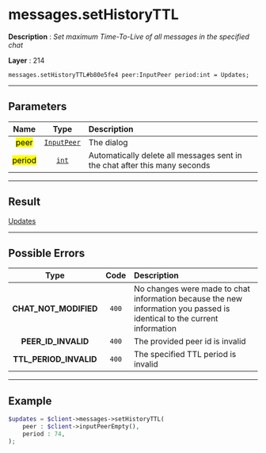 # messages.setHistoryTTL

**Description** : *Set maximum Time\-To\-Live of all messages in the specified chat*

**Layer** : 214

```tl
messages.setHistoryTTL#b80e5fe4 peer:InputPeer period:int = Updates;
```

---

## Parameters

| Name | Type | Description |
| :---: | :---: | :--- |
| <mark>peer</mark> | [`InputPeer`](type/InputPeer) | The dialog |
| <mark>period</mark> | [`int`](type/int) | Automatically delete all messages sent in the chat after this many seconds |

---

## Result

[Updates](type/Updates)

---

## Possible Errors

| Type | Code | Description |
| :---: | :---: | :--- |
| **CHAT_NOT_MODIFIED** | `400` | No changes were made to chat information because the new information you passed is identical to the current information |
| **PEER_ID_INVALID** | `400` | The provided peer id is invalid |
| **TTL_PERIOD_INVALID** | `400` | The specified TTL period is invalid |

---

## Example

```php
$updates = $client->messages->setHistoryTTL(
	peer : $client->inputPeerEmpty(),
	period : 74,
);
```